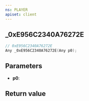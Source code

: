 ```yaml
---
ns: PLAYER
apiset: client
---
```

## _0xE956C2340A76272E

```c
// 0xE956C2340A76272E
Any _0xE956C2340A76272E(Any p0);
```


## Parameters
* **p0**:

## Return value